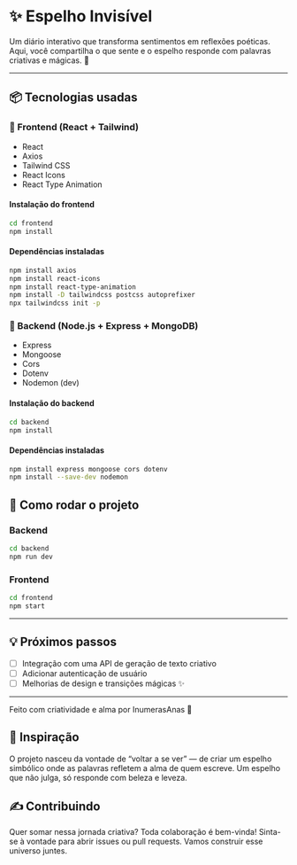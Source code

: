 # ✨ Espelho Invisível

Um diário interativo que transforma sentimentos em reflexões poéticas. Aqui, você compartilha o que sente e o espelho responde com palavras criativas e mágicas. 🌙

---

## 📦 Tecnologias usadas

### 🔮 Frontend (React + Tailwind)

- React
- Axios
- Tailwind CSS
- React Icons
- React Type Animation

#### Instalação do frontend

```bash
cd frontend
npm install
```

#### Dependências instaladas

```bash
npm install axios
npm install react-icons
npm install react-type-animation
npm install -D tailwindcss postcss autoprefixer
npx tailwindcss init -p
```


### 🧠 Backend (Node.js + Express + MongoDB)

- Express
- Mongoose
- Cors
- Dotenv
- Nodemon (dev)

#### Instalação do backend

```bash
cd backend
npm install
```

#### Dependências instaladas

```bash
npm install express mongoose cors dotenv
npm install --save-dev nodemon
```

## 🚀 Como rodar o projeto

### Backend
```bash
cd backend
npm run dev
```

### Frontend
```bash
cd frontend
npm start
```

---

## 💡 Próximos passos

- [ ] Integração com uma API de geração de texto criativo
- [ ] Adicionar autenticação de usuário
- [ ] Melhorias de design e transições mágicas ✨

---

Feito com criatividade e alma por InumerasAnas 💜


## 🌸 Inspiração

O projeto nasceu da vontade de “voltar a se ver” — de criar um espelho simbólico onde as palavras refletem a alma de quem escreve. Um espelho que não julga, só responde com beleza e leveza.

## ✍️ Contribuindo

Quer somar nessa jornada criativa? Toda colaboração é bem-vinda! Sinta-se à vontade para abrir issues ou pull requests. Vamos construir esse universo juntes.
